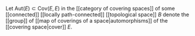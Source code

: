 Let $\text{Aut}(E)\subset \text{Cov}(E,E)$ in the [[category of covering spaces]] of some [[connected]] [[locally path-connected]] [[topological space]] $B$ denote the [[group]] of [[map of coverings of a space|automorphisms]] of the [[covering space|cover]] $E$. 

